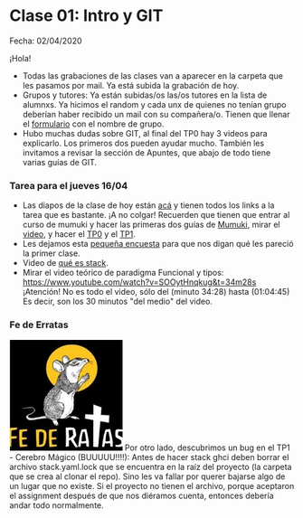 # Clase 01: Intro y GIT

Fecha: 02/04/2020

¡Hola!
* Todas las grabaciones de las clases van a aparecer en la carpeta que les pasamos por mail. Ya está subida la grabación de hoy. 
* Grupos y tutores: Ya están subidas/os las/os tutores en la lista de alumnxs. Ya hicimos el random y cada unx de quienes no tenían grupo deberían haber recibido un mail con su compañera/o. Tienen que llenar el [formulario](https://docs.google.com/forms/d/e/1FAIpQLSch5Dt6UlWR69qfvv_L79BM9rIhGONFuZojmvWK68F1lPEeqw/viewform) con el nombre de grupo.
* Hubo muchas dudas sobre GIT, al final del TP0 hay 3 videos para explicarlo. Los primeros dos pueden ayudar mucho. También les invitamos a revisar la sección de Apuntes, que abajo de todo tiene varias guías de GIT.

### Tarea para el jueves 16/04
* Las diapos de la clase de hoy están [acá](https://docs.google.com/presentation/d/e/2PACX-1vRKQ2TUTvXQSqjyAbzE-EF9uxF3OEBTY6Phe1oYpgnLKm3cfFRatfT9yIbJbXTjeNXhqWNq_1O7-iFX/pub?start=false&loop=false) y tienen todos los links a la tarea que es bastante. ¡A no colgar! Recuerden que tienen que entrar al curso de mumuki y hacer las primeras dos guías de [Mumuki](https://mumuki.io/pdep-utn/chapters/435-programacion-funcional), mirar el [video](https://www.youtube.com/watch?v=ypPigrP7XXs), y hacer el [TP0](https://docs.google.com/document/d/12sN8rsx4TF5All23V-1QBQt3vHuGhgPKvyH1eU932gg/edit#heading=h.h33xgo2e7t5v) y el [TP1](https://classroom.github.com/a/kgPYmts3).
* Les dejamos esta [pequeña encuesta](https://forms.gle/1hizJ5zjMtJDPLzv9) para que nos digan qué les pareció la primer clase.
* Video de [qué es stack](https://www.youtube.com/watch?v=FCwwOM_7jZo).
* Mirar el video teórico de paradigma Funcional y tipos: https://www.youtube.com/watch?v=SOOytHnqkug&t=34m28s
¡Atención! No es todo el video, sólo del (minuto 34:28) hasta (01:04:45) Es decir, son los 30 minutos "del medio" del video. 

### Fe de Erratas
![federataas.jpg](assets/federataas.jpg)
Por otro lado, descubrimos un bug en el TP1 - Cerebro Mágico (BUUUUU!!!!): Antes de hacer stack ghci deben borrar el archivo stack.yaml.lock que se encuentra en la raíz del proyecto (la carpeta que se crea al clonar el repo). Sino les va fallar por querer bajarse algo de un lugar que no existe.
Si el proyecto no tienen el archivo, porque aceptaron el assignment después de que nos diéramos cuenta, entonces debería andar todo normalmente.